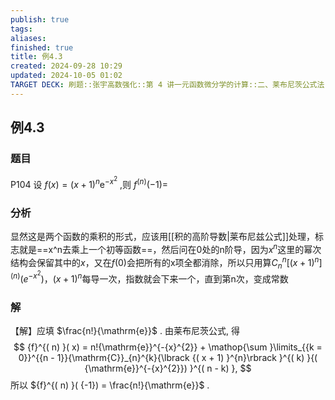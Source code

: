 ```yaml
---
publish: true
tags: 
aliases: 
finished: true
title: 例4.3
created: 2024-09-28 10:29
updated: 2024-10-05 01:02
TARGET DECK: 刷题::张宇高数强化::第 4 讲一元函数微分学的计算::二、莱布尼茨公式法::例4.3
---
```


## 例4.3
### 题目
P104 设 $f( x) = {( x + 1) }^{n}{\mathrm{e}}^{-{x}^{2}}$ ,则 ${f}^{( n) }( {-1}) =$
### 分析
显然这是两个函数的乘积的形式，应该用[[积的高阶导数|莱布尼兹公式]]处理，标志就是==x^n去乘上一个初等函数==，然后问在0处的n阶导，因为$x^{n}$这里的幂次结构会保留其中的$x$，又在$f(0)$会把所有的x项全都消除，所以只用算$C_{n}^{n}[(x+1)^{n}]^{(n)}(e^{-x^{2}})$，$(x+1)^{n}$每导一次，指数就会下来一个，直到第n次，变成常数
### 解
【解】应填 $\frac{n!}{\mathrm{e}}$ .
由莱布尼茨公式, 得
$$
{f}^{( n) }( x) = n!{\mathrm{e}}^{-{x}^{2}} + \mathop{\sum }\limits_{{k = 0}}^{{n - 1}}{\mathrm{C}}_{n}^{k}{\lbrack {( x + 1) }^{n}\rbrack }^{( k) }{( {\mathrm{e}}^{-{x}^{2}}) }^{( n - k) },
$$
所以 ${f}^{( n) }( {-1}) = \frac{n!}{\mathrm{e}}$ .

